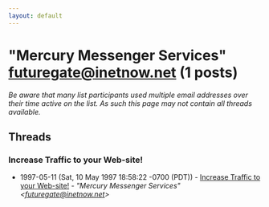 ```yaml
---
layout: default
---
```


# "Mercury Messenger Services" <futuregate@inetnow.net> (1 posts)

_Be aware that many list participants used multiple email addresses over their time active on the list. As such this page may not contain all threads available._

## Threads

### Increase Traffic to your Web-site!
+ 1997-05-11 (Sat, 10 May 1997 18:58:22 -0700 (PDT)) - [Increase Traffic to your Web-site!](/archive/1997/05/eb51a0fa4dbf348f05754a98a91c90f4a047539ccce0a62f63e08adc3a2e4243) - _"Mercury Messenger Services" \<futuregate@inetnow.net\>_

